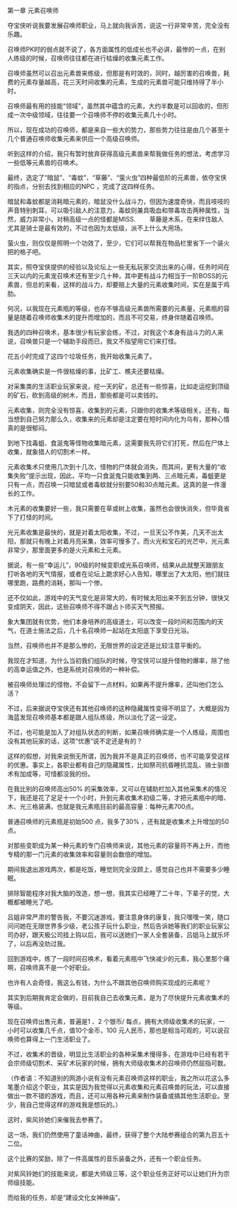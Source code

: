 第一章 元素召唤师


夺宝侠听说我要发展召唤师职业，马上就向我诉苦，说这一行非常辛苦，完全没有乐趣。

召唤师PK时的弱点就不说了，各方面属性的低成长也不必讲，最惨的一点，在别人练级的时候，召唤师往往都在进行枯燥的收集元素工作。

召唤师虽然可以召出元素兽来练级，但那是有时效的，同时，越厉害的召唤兽，耗费的元素存量越高，花三天时间收集的元素，生成的元素兽可能只维持得了半小时。

召唤师最有用的技能“领域”，虽然其中蕴含的元素，大约半数是可以回收的，但形成一次中级领域，往往要一个召唤师不停的收集元素几十小时。

所以，现在成功的召唤师，都是来自一些大的势力，那些势力往往是由几个甚至十几个普通召唤师收集元素来供应一个高级召唤师。

听到这样的介绍，我只有暂时放弃获得高级元素兽来帮我做任务的想法，考虑学习一些低等元素兽的召唤术。

最终，选定了“暗鼠”、“毒蚊”、“草藤”、“萤火虫”四种最低阶的元素兽，依夺宝侠的指点，分别去找到相应的NPC ，完成了这四样任务。

暗鼠和毒蚊都是消耗暗元素的，暗鼠没什么战斗力，但因为速度奇快，而且吱吱的声音特别刺耳，可以吸引敌人的注意力，毒蚊则兼具吸血和带毒攻击两种属性，当然，威力非常小，对稍高级一点的怪都是MISS. 　　草藤是木系，在来绊住敌人尤其是骑士是最有效的，不过也因为太低级，派不上什么大用场。

萤火虫，则仅仅是照明一个功效了，至少，它们可以帮我在物品栏里省下一个装火把的格子吧。

其实，照夺宝侠提供的经验以及论坛上一些无私玩家交流出来的心得，任务时间在三天以内的元素宠召唤术还有至少几十种，其中更有战斗力相当于一阶BOSS的元素兽，但总的来看，这样的战斗力，却要赔上大量的元素收集时间，实在是属于鸡肋。

何况，以我现在元素瓶的等级，也存不够高级元素兽所需要的元素量，元素瓶的容量是随着召唤师收集术的提升而增加的，而且不可交易，终身伴随着召唤师。

我选的四种召唤术，基本很少有玩家会练，不过，对我这个本身有战斗力的人来说，召唤兽只是一个辅助手段而已，我又不指望用它们来打怪。

花五小时完成了这四个垃圾任务，我开始收集元素了。

元素收集确实是一件很枯燥的事，比矿工、樵夫还要枯燥。

对采集类的生活职业玩家来说，挖一天的矿，总还有一些惊喜，比如走运挖到顶级的矿石，砍到高级的树木，而且，那些都是可以卖钱的。

元素收集，则完全没有惊喜，收集到的元素，只跟你的收集术等级相关。还有，每当想到自己努力那么久，收集来的元素却是注定要在短时间内化为乌有，那种心情真的是很郁闷。

到地下找毒蛆、食涎鬼等怪物收集暗元素，这需要我先将它们打死，然后在尸体上收集，就象猎人的切割术一样。

元素收集术只使用几次到十几次，怪物的尸体就会消失，而其间，更有大量的“收集失败”提示出现，因此，平均一只食涎鬼只能收集到两、三点暗元素，毒蛆更是只有一点，而召唤一只暗鼠或者毒蚊就分别要50和30点暗元素。这真的是一件漫长的工作。

木元素的收集要好一些，我只需要在草或树上收集，虽然也会很快消失，但毕竟省下了打怪的时间。

光元素收集是最快的，就是对着太阳收集，不过，一旦天公不作美，几天不出太阳，那就只有晚上对着月亮采集，效率可慢多了。而火光和宝石的光芒中，光元素非常少，那里面更多的是火元素和土元素。

据说，有一些“幸运儿”，90级的时候变职成光系召唤师，结果从此就整天跟朋友打听各地的天气情报，或者在论坛上跪求好心人告知，哪里出了大太阳，他们就往哪里跑，路费的消耗，那叫一个惨。

还不仅如此，游戏中的天气变化是非常大的，有时候太阳出来不到五分钟，很快又变成阴天，因此，这些召唤师不得不跟占卜师买天气预报。

象大集团就有优势，他们本身培养的高级道士，可以改变一段时间和范围内的天气，在道士施法之后，几十名召唤师一起站在太阳底下享受日光浴。

当然，召唤师也并不是那么惨的，无限世界的设定还是比较注意平衡的。

我现在才知道，为什么当初我们组队的时候，夺宝侠可以提升怪物的爆率，除了他的高幸运值之外，也是系统对召唤师的一种补偿。

被召唤师处理过的怪物，不会留下一点材料，如果再不提升爆率，还叫他们怎么活？

不过，后来据说夺宝侠还有其他召唤师的这种隐藏属性变得不明显了，大概是因为海蓝发现召唤师基本都是跟人组队练级，所以淡化了这一设定。

不过，也可能是加入了对组队状态的判断，如果召唤师确实是一个人练级，周围也没有其他玩家的话，这项“优惠”说不定还是有的？

这样的假想，对我来说倒无所谓，因为我并不是真正的召唤师，也不可能享受这样的优惠。事实上，各职业都有自己的隐藏属性，比如祭司抗昏睡抗混乱、骑士驯兽术有加成等，可惜都没我的份。

在我比别的召唤师高出50% 的采集效率，又可以在辅助栏加入其他采集术的情况下，我还是花了足足十一个小时，升到元素收集术初级二等，才把元素瓶中的暗、木、光三格装满，也就是我元素瓶目前的最高容量：每种元素700点。

普通召唤师的元素瓶是初始500 点，我多了30% ，还有就是收集术上升增加的50点。

对那些变职成为某一种元素的专门召唤师来说，其他元素的容量将不再上升，而他专精的那一门元素的收集效率和容量则会数倍的增加。

期间我退出游戏两次，都是吃饭，睡觉则完全没顾上，感觉自己也并不需要多少睡眠。

排除智能程序对我大脑的改造，想一想，我其实已经睡了二十年，下辈子的觉，大概都被睡光了吧。

吕姐非常严肃的警告我，不要沉迷游戏，要注意身体的康复，我只嘿嘿一笑，随口问问她在无限世界多少级，老公孩子玩什么职业，然后告诉她等我们的职业玩家公司办好，跟天极公司挂上钩以后，我可以送她们一家人全套装备，吕姐马上就乐坏了，以后再没劝过我。

回到游戏中，练了一段时间召唤术，看着元素瓶中飞快减少的元素，我心里那个痛啊，召唤师真不是一个好职业。

也许有人会奇怪，我这么有钱，为什么不跟其他召唤师购买现成的元素呢？

其实到后期我肯定会做的，目前我自己去收集元素，是为了尽快提升元素收集术的等级。

现在召唤师出售元素，普遍是1 、2 个银币/ 每点，拥有大师级收集术的玩家，一小时可以收集几千点，值10个金币，100 元人民币，那也是相当可观的，可以说召唤师也算得上一门生活职业了。

不过，收集术的晋级，明显比生活职业的各种采集术慢得多，在游戏中已经有若干会宗师级切割术、采矿术玩家的时候，拥有大师级收集术的召唤师仍然屈指可数。

（作者语：不知道别的网游小说有没有元素召唤师这样的职业，我之所以花这么多笔墨介绍这个职业，其实是因为我觉得以元素收集和元素召唤兽的玩法，可以直接做出一款不错的游戏，而且，还可以用各种元素来制作装备或搞其他生活职业。至少，我自己觉得这样的游戏我是想玩的。）

这时，紫风铃她们来催我去参赛了。

这一场，我们仍然使用了童话神曲，最终，获得了整个大陆参赛组合的第九百五十二位。

这个比赛的奖励，除了一件高属性的音乐装备之外，还有一个职业任务。

对紫风铃她们的技能来说，都是大师级三等，这个职业任务正好可以让她们升为宗师级技能。

而给我的任务，却是“建设文化女神神庙”。





